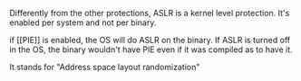 Differently from the other protections, ASLR is a kernel level protection. It's enabled per system and not per binary.

if [[PIE]] is enabled, the OS will do ASLR on the binary. If ASLR is turned off in the OS, the binary wouldn't have PIE  even if it was compiled as to have it.

It stands for "Address space layout randomization"

